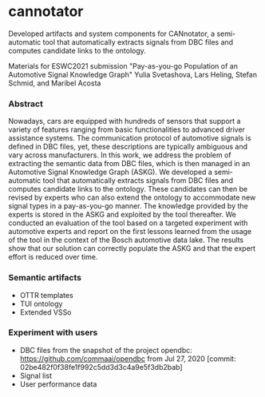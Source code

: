 cannotator
==========

Developed artifacts and system components for CANnotator, a semi-automatic tool that automatically extracts signals from DBC files and computes candidate links to the ontology.

Materials for ESWC2021 submission
"Pay-as-you-go Population of an Automotive Signal Knowledge Graph"
Yulia Svetashova, Lars Heling, Stefan Schmid, and Maribel Acosta

### Abstract
Nowadays, cars are equipped with hundreds of sensors that support a variety of features ranging from basic functionalities to advanced driver assistance systems. The communication protocol of automotive signals is defined in DBC files, yet, these descriptions are typically ambiguous and vary across manufacturers. In this work, we address the problem of extracting the semantic data from DBC files, which is then managed in an Automotive Signal Knowledge Graph (ASKG). We developed a semi-automatic tool that automatically extracts signals from DBC files and computes candidate links to the ontology. These candidates can then be revised by experts who can also extend the ontology to accommodate new signal types in a pay-as-you-go manner. The knowledge provided by the experts is stored in the ASKG and exploited by the tool thereafter. We conducted an evaluation of the tool based on a targeted experiment with automotive experts and report on the first lessons learned from the usage of the tool in the context of the Bosch automotive data lake. The results show that our solution can correctly populate the ASKG and that the expert effort is reduced over time.

### Semantic artifacts
- OTTR templates
- TUI ontology
- Extended VSSo

### Experiment with users
- DBC files from the snapshot of the project opendbc: https://github.com/commaai/opendbc from Jul 27, 2020 [commit: 02be482f0f38fe1f992c5dd3d3c4a9e5f3db2bab]
- Signal list
- User performance data